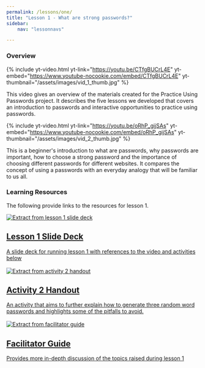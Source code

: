 ```yaml
---
permalink: /lessons/one/
title: "Lesson 1 - What are strong passwords?"
sidebar:
    nav: "lessonnavs"

---
```


### Overview

{% include yt-video.html yt-link="https://youtu.be/CTfgBUCrL4E" yt-embed="https://www.youtube-nocookie.com/embed/CTfgBUCrL4E" yt-thumbnail="/assets/images/vid_1_thumb.jpg" %}

<p>This video gives an overview of the materials created for the Practice Using Passwords project. It describes the five lessons we developed that covers an introduction to passwords and interactive opportunities to practice using passwords.</p>

{% include yt-video.html yt-link="https://youtu.be/oRhP_gijSAs" yt-embed="https://www.youtube-nocookie.com/embed/oRhP_gijSAs" yt-thumbnail="/assets/images/vid_2_thumb.jpg" %}
<p>This is a beginner's introduction to what are passwords, why passwords are important, how to choose a strong password and the importance of choosing different passwords for different websites. It compares the concept of using a passwords with an everyday analogy that will be familiar to us all.</p>


### Learning Resources
The following provide links to the resources for lesson 1.
<div class="lesson-container">
<a class="lessonlink" href="{{ 'assets/downloads/Lesson1-SlidePack-includingActivity3Summary.pptx' | relative_url }}">
<div class="lesson-wrapper-flex">
<div class="lesson-img">
<img src="{{ 'assets/images/Lesson1-SlidePack.png' | relative_url }}" alt="Extract from lesson 1 slide deck"></div>
<div class="lesson-text">
<h2 class="lesson-title">Lesson 1 Slide Deck</h2>
<div class="lesson-desc">A slide deck for running lesson 1 with references to the video and activities below</div>
</div>
</div>
</a>
</div>

<br>

<div class="lesson-container">
<a class="lessonlink" href="{{ 'assets/downloads/Lesson1-Activity2-Handout.docx' | relative_url }}">
<div class="lesson-wrapper-flex">
<div class="lesson-img">
<img src="{{ 'assets/images/lesson1.png' | relative_url }}"  alt="Extract from activity 2 handout"></div>
<div class="lesson-text">
<h2 class="lesson-title">Activity 2 Handout</h2>
<div class="lesson-desc">An activity that aims to further explain how to generate three random word passwords and highlights some of the pitfalls to avoid.</div>
</div>
</div>
</a>
</div>
<br>

<div class="lesson-container">
<a class="lessonlink" href="{{ 'assets/downloads/Lesson1-FacilitatorGuide.docx' | relative_url }}">
<div class="lesson-wrapper-flex">
<div class="lesson-img">
<img src="{{ 'assets/images/facilitator_guide.png' | relative_url }}"  alt="Extract from facilitator guide"></div>
<div class="lesson-text">
<h2 class="lesson-title">Facilitator Guide</h2>
<div class="lesson-desc">Provides more in-depth discussion of the topics raised during lesson 1</div>
</div>
</div>
</a>
</div>


